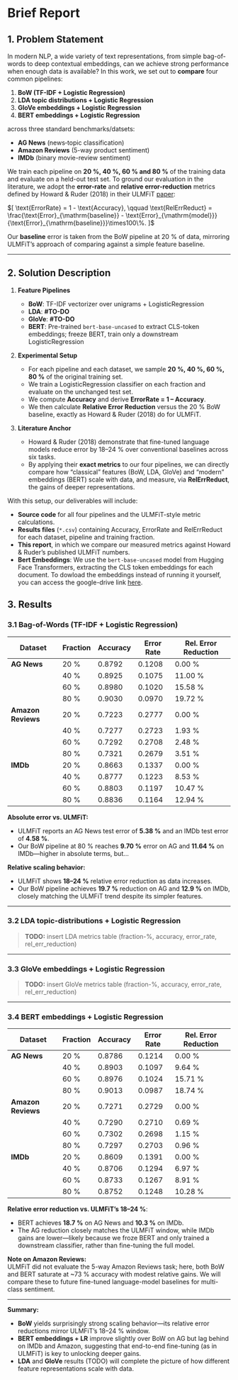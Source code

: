 # Brief Report

## 1. Problem Statement

In modern NLP, a wide variety of text representations, from simple bag-of-words to deep contextual embeddings, can we achieve strong performance when enough data is available? In this work, we set out to **compare** four common pipelines:

1. **BoW (TF-IDF + Logistic Regression)**  
2. **LDA topic distributions + Logistic Regression**  
3. **GloVe embeddings + Logistic Regression**  
4. **BERT embeddings + Logistic Regression**

across three standard benchmarks/datsets:

- **AG News** (news‐topic classification)  
- **Amazon Reviews** (5-way product sentiment)  
- **IMDb** (binary movie-review sentiment)  

We train each pipeline on **20 %, 40 %, 60 % and 80 %** of the training data and evaluate on a held-out test set.  To ground our evaluation in the literature, we adopt the **error-rate** and **relative error-reduction** metrics defined by Howard & Ruder (2018) in their ULMFiT [paper](paper.pdf):

$[
\text{ErrorRate} = 1 - \text{Accuracy},
\qquad
\text{RelErrReduct} = \frac{\text{Error}_{\mathrm{baseline}} - \text{Error}_{\mathrm{model}}}{\text{Error}_{\mathrm{baseline}}}\times100\%.
]$

Our **baseline** error is taken from the BoW pipeline at 20 % of data, mirroring ULMFiT’s approach of comparing against a simple feature baseline.

---

## 2. Solution Description

1. **Feature Pipelines**  
   - **BoW**: TF-IDF vectorizer over unigrams + LogisticRegression  
   - **LDA**: **#TO-DO**
   - **GloVe**: **#TO-DO**
   - **BERT**: Pre-trained `bert-base-uncased` to extract CLS-token embeddings; freeze BERT, train only a downstream LogisticRegression


2. **Experimental Setup**  
   - For each pipeline and each dataset, we sample **20 %, 40 %, 60 %, 80 %** of the original training set.  
   - We train a LogisticRegression classifier on each fraction and evaluate on the unchanged test set.  
   - We compute **Accuracy** and derive **ErrorRate = 1 – Accuracy**.  
   - We then calculate **Relative Error Reduction** versus the 20 % BoW baseline, exactly as Howard & Ruder (2018) do for ULMFiT.

3. **Literature Anchor**  
   - Howard & Ruder (2018) demonstrate that fine-tuned language models reduce error by 18–24 % over conventional baselines across six tasks.  
   - By applying their **exact metrics** to our four pipelines, we can directly compare how “classical” features (BoW, LDA, GloVe) and “modern” embeddings (BERT) scale with data, and measure, via **RelErrReduct**, the gains of deeper representations.

With this setup, our deliverables will include:
- **Source code** for all four pipelines and the ULMFiT-style metric calculations.  
- **Results files** (`*.csv`) containing Accuracy, ErrorRate and RelErrReduct for each dataset, pipeline and training fraction.  
- **This report**, in which we compare our measured metrics against Howard & Ruder’s published ULMFiT numbers.
- **Bert Embeddings**: We use the `bert-base-uncased` model from Hugging Face Transformers, extracting the CLS token embeddings for each document. To dowload the embeddings instead of running it yourself, you can access the google-drive link [here](https://drive.google.com/drive/folders/10ziy7Rds0WbUtDpdnVG4-x1tsQ9DHJ-3?usp=sharing).

## 3. Results

### 3.1 Bag-of-Words (TF-IDF + Logistic Regression)

| Dataset | Fraction | Accuracy | Error Rate | Rel. Error Reduction |
|---------|----------|----------|------------|----------------------|
| **AG News** | 20 % | 0.8792 | 0.1208 | 0.00 % |
|            | 40 % | 0.8925 | 0.1075 | 11.00 % |
|            | 60 % | 0.8980 | 0.1020 | 15.58 % |
|            | 80 % | 0.9030 | 0.0970 | 19.72 % |
| **Amazon Reviews** | 20 % | 0.7223 | 0.2777 | 0.00 % |
|                   | 40 % | 0.7277 | 0.2723 | 1.93 % |
|                   | 60 % | 0.7292 | 0.2708 | 2.48 % |
|                   | 80 % | 0.7321 | 0.2679 | 3.51 % |
| **IMDb** | 20 % | 0.8663 | 0.1337 | 0.00 % |
|          | 40 % | 0.8777 | 0.1223 | 8.53 % |
|          | 60 % | 0.8803 | 0.1197 | 10.47 % |
|          | 80 % | 0.8836 | 0.1164 | 12.94 % |

**Absolute error vs. ULMFiT:**  
- ULMFiT reports an AG News test error of **5.38 %** and an IMDb test error of **4.58 %**.  
- Our BoW pipeline at 80 % reaches **9.70 %** error on AG and **11.64 %** on IMDb—higher in absolute terms, but…

**Relative scaling behavior:**  
- ULMFiT shows **18–24 %** relative error reduction as data increases.  
- Our BoW pipeline achieves **19.7 %** reduction on AG and **12.9 %** on IMDb, closely matching the ULMFiT trend despite its simpler features.

---

### 3.2 LDA topic-distributions + Logistic Regression

> **TODO:** insert LDA metrics table (fraction-%, accuracy, error_rate, rel_err_reduction)

---

### 3.3 GloVe embeddings + Logistic Regression

> **TODO:** insert GloVe metrics table (fraction-%, accuracy, error_rate, rel_err_reduction)

---

### 3.4 BERT embeddings + Logistic Regression

| Dataset | Fraction | Accuracy | Error Rate | Rel. Error Reduction |
|---------|----------|----------|------------|----------------------|
| **AG News** | 20 % | 0.8786 | 0.1214 | 0.00 % |
|            | 40 % | 0.8903 | 0.1097 | 9.64 % |
|            | 60 % | 0.8976 | 0.1024 | 15.71 % |
|            | 80 % | 0.9013 | 0.0987 | 18.74 % |
| **Amazon Reviews** | 20 % | 0.7271 | 0.2729 | 0.00 % |
|                   | 40 % | 0.7290 | 0.2710 | 0.69 % |
|                   | 60 % | 0.7302 | 0.2698 | 1.15 % |
|                   | 80 % | 0.7297 | 0.2703 | 0.96 % |
| **IMDb** | 20 % | 0.8609 | 0.1391 | 0.00 % |
|          | 40 % | 0.8706 | 0.1294 | 6.97 % |
|          | 60 % | 0.8733 | 0.1267 | 8.91 % |
|          | 80 % | 0.8752 | 0.1248 | 10.28 % |

**Relative error reduction vs. ULMFiT’s 18–24 %**:  
- BERT achieves **18.7 %** on AG News and **10.3 %** on IMDb.  
- The AG reduction closely matches the ULMFiT window, while IMDb gains are lower—likely because we froze BERT and only trained a downstream classifier, rather than fine-tuning the full model.

**Note on Amazon Reviews:**  
ULMFiT did not evaluate the 5-way Amazon Reviews task; here, both BoW and BERT saturate at ~73 % accuracy with modest relative gains. We will compare these to future fine-tuned language-model baselines for multi-class sentiment.

---

**Summary:**  
- **BoW** yields surprisingly strong scaling behavior—its relative error reductions mirror ULMFiT’s 18–24 % window.  
- **BERT embeddings + LR** improve slightly over BoW on AG but lag behind on IMDb and Amazon, suggesting that end-to-end fine-tuning (as in ULMFiT) is key to unlocking deeper gains.  
- **LDA** and **GloVe** results (TODO) will complete the picture of how different feature representations scale with data.

